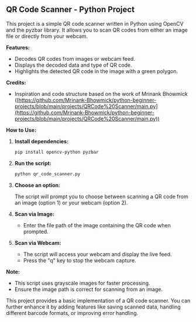 ## QR Code Scanner - Python Project

This project is a simple QR code scanner written in Python using OpenCV and the pyzbar library. It allows you to scan QR codes from either an image file or directly from your webcam.

**Features:**

* Decodes QR codes from images or webcam feed.
* Displays the decoded data and type of QR code.
* Highlights the detected QR code in the image with a green polygon.

**Credits:**

* Inspiration and code structure based on the work of Mrinank Bhowmick ([https://github.com/Mrinank-Bhowmick/python-beginner-projects/blob/main/projects/QRCode%20Scanner/main.py](https://github.com/Mrinank-Bhowmick/python-beginner-projects/blob/main/projects/QRCode%20Scanner/main.py)) 

**How to Use:**

1. **Install dependencies:**

   ```bash
   pip install opencv-python pyzbar
   ```

2. **Run the script:**

   ```bash
   python qr_code_scanner.py
   ```

3. **Choose an option:**

   The script will prompt you to choose between scanning a QR code from an image (option 1) or your webcam (option 2).

4. **Scan via Image:**

   * Enter the file path of the image containing the QR code when prompted.

5. **Scan via Webcam:**

   * The script will access your webcam and display the live feed.
   * Press the "q" key to stop the webcam capture.

**Note:**

* This script uses grayscale images for faster processing.
* Ensure the image path is correct for scanning from an image.

This project provides a basic implementation of a QR code scanner. You can further enhance it by adding features like saving scanned data, handling different barcode formats, or improving error handling.

